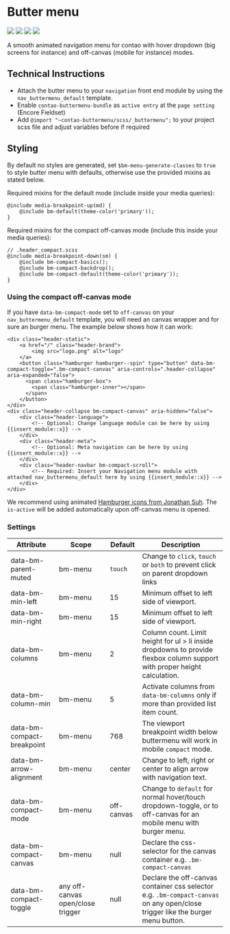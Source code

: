 # Butter menu 

[![](https://img.shields.io/packagist/v/heimrichhannot/contao-butermenu-bundle.svg)](https://packagist.org/packages/heimrichhannot/contao-butermenu-bundle)
[![](https://img.shields.io/packagist/dt/heimrichhannot/contao-butermenu-bundle.svg)](https://packagist.org/packages/heimrichhannot/contao-butermenu-bundle/stats)
[![](https://img.shields.io/travis/heimrichhannot/contao-butermenu-bundle/master.svg)](https://travis-ci.org/heimrichhannot/contao-butermenu-bundle/)
[![](https://img.shields.io/coveralls/heimrichhannot/contao-butermenu-bundle/master.svg)](https://coveralls.io/github/heimrichhannot/contao-butermenu-bundle)

A smooth animated navigation menu for contao with hover dropdown (big screens for instance) and off-canvas (mobile for instance) modes. 

## Technical Instructions

- Attach the butter menu to your `navigation` front end module by using the `nav_buttermenu_default` template.
- Enable `contao-buttermenu-bundle` as `active entry` at the `page setting` (Encore Fieldset)
- Add `@import "~contao-buttermenu/scss/_buttermenu";` to your project scss file and adjust variables before if required


## Styling

By default no styles are generated, set `$bm-menu-generate-classes` to `true` to style butter menu with defaults, otherwise use the provided mixins as stated below.

Required mixins for the default mode (include inside your media queries):

```
@include media-breakpoint-up(md) {
	@include bm-default(theme-color('primary'));
}
```

Required mixins for the compact off-canvas mode (include this inside your media queries):

```
// .header_compact.scss
@include media-breakpoint-down(sm) {
	@include bm-compact-basics();
	@include bm-compact-backdrop();
	@include bm-compact-default(theme-color('primary'));
}
```



### Using the compact off-canvas mode

If you have `data-bm-compact-mode` set to `off-canvas` on your `nav_buttermenu_default` template, you will need an canvas wrapper and for sure an burger menu.
The example below shows how it can work:

```
<div class="header-static">
	<a href="/" class="header-brand">
		<img src="logo.png" alt="logo"
	</a>
	<button class="hamburger hamburger--spin" type="button" data-bm-compact-toggle=".bm-compact-canvas" aria-controls=".header-collapse" aria-expanded="false">
	  <span class="hamburger-box">
	    <span class="hamburger-inner"></span>
	  </span>
	</button>
</div>
<div class="header-collapse bm-compact-canvas" aria-hidden="false">
	<div class="header-language">
		<!-- Optional: Change language module can be here by using {{insert_module::x}} -->
	</div>
	<div class="header-meta">
		<!-- Optional: Meta navigation can be here by using {{insert_module::x}} -->
	</div>
	<div class="header-navbar bm-compact-scroll">
		<!-- Required: Insert your Navigation menu module with attached nav_buttermenu_default here by using {{insert_module::x}} -->
	</div>
</div>
```

We recommend using animated [Hamburger icons from Jonathan Suh](https://jonsuh.com/hamburgers/). The `is-active` will be added automatically upon off-canvas menu is opened. 

### Settings

Attribute | Scope | Default | Description
------ | ---- | ------- | -----------
data-bm-parent-muted | bm-menu | `touch` | Change to `click`, `touch` or `both` to prevent click on parent dropdown links
data-bm-min-left | bm-menu | 15 | Minimum offset to left side of viewport.
data-bm-min-right | bm-menu | 15 | Minimum offset to left side of viewport.
data-bm-columns | bm-menu | 2 | Column count. Limit height for ul > li inside dropdowns to provide flexbox column support with proper height calculation.
data-bm-column-min | bm-menu | 5 | Activate columns from `data-bm-columns` only if more than provided list item count. 
data-bm-compact-breakpoint | bm-menu | 768 | The viewport breakpoint width below buttermenu will work in mobile `compact` mode. 
data-bm-arrow-alignment | bm-menu | center | Change to left, right or center to align arrow with navigation text.
data-bm-compact-mode | bm-menu | off-canvas | Change to `default` for normal hover/touch dropdown-toggle, or to off-canvas for an mobile menu with burger menu.
data-bm-compact-canvas | bm-menu | null | Declare the css-selector for the canvas container e.g. `.bm-compact-canvas`
data-bm-compact-toggle | any off-canvas open/close trigger | null | Declare the off-canvas container css selector e.g. `.bm-compact-canvas` on any open/close trigger like the burger menu button.
